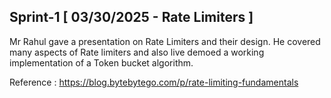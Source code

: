 ## Sprint-1 [ 03/30/2025 - Rate Limiters ]
Mr Rahul gave a presentation on Rate Limiters and their design. He covered many aspects of Rate limiters and also live demoed a working implementation of a Token bucket algorithm.

Reference : https://blog.bytebytego.com/p/rate-limiting-fundamentals
